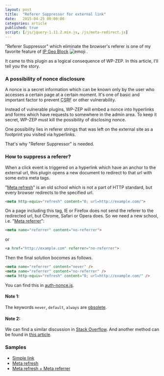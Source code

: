 ```yaml
---
layout: post
title:  "Referer Suppressor for external link"
date:   2015-04-25 00:00:00
categories: article
published: true
script: [/js/jquery-1.11.2.min.js, /js/meta-redirect.js]
---
```


"Referer Suppressor" which eliminate the browser's referer is one of my 
favorite feature of [IP Geo Block][IP-Geo-Block] <span class="emoji">
![emoji](https://assets-cdn.github.com/images/icons/emoji/unicode/1f604.png)
</span>.

It came to this plugin as a logical consequence of WP-ZEP. In this article, 
I'll tell you the story.

<!--more-->

### A possibility of nonce disclosure ###

A nonce is a secret information which can be known only by the user who 
accesses a certain page at a certain moment. It's one of basic and important 
factor to prevent <abbr title="Cross Site Request Forgeries">CSRF</abbr> or 
other vulnerability.

Instead of vulnerable plugins, WP-ZEP will embed a nonce into hyperlinks and 
forms which have requests to somewhere in the admin area. To keep it secret, 
WP-ZEP must kill the possibility of disclosing nonce.

One possibility lies in referer strings that was left on the external site as 
a footprint you visited via hyperlinks.

That's why "Referer Suppressor" is needed.

### How to suppress a referer? ###

When a click event is triggered on a hyperlink which have an anchor to the 
external url, this plugin opens a new document to redirect to that url with 
some extra meta tags.

"[Meta refresh][meta-refresh]" is an old school which is not a part of HTTP 
standard, but every browser redirects to the specified url.

```html
<meta http-equiv="refresh" content="0; url=http://example.com/">
```

On a page including this tag, IE or Firefox does not send the referer to the 
redirected url, but Chrome, Safari or Opera does. So we need a new school, 
i.e. "[Meta referrer][meta-referrer]":

```html
<meta name="referrer" content="no-referrer">
```

or

```html
<a href="http://example.com" referrer="no-referrer">
```

Then the final solution bocomes as follows.

```html
<meta name="referrer" content="never" />
<meta name="referrer" content="no-referrer" />
<meta http-equiv="refresh" content="0; url=http://example.com/" />
```

You can find this in [auth-nonce.js][auth-nonce-js].

#### Note 1: ####

The keywords `never`, `default`, `always` are [obsolete][WHATWG-Wiki].

#### Note 2: ####

We can find a similar discussion in [Stack Overflow][stackoverflow].
And another method can be found in [this article][coderwall].

### Samples ###

- <a href="http://tokkono.cute.coocan.jp/demo/libs/referer.php" target="_blank">Simple link</a>
- <a href="http://tokkono.cute.coocan.jp/demo/libs/referer.php" data-meta-referrer="false">Meta refresh</a>
- <a href="http://tokkono.cute.coocan.jp/demo/libs/referer.php" data-meta-referrer="true">Meta refresh + Meta referrer</a>

[IP-Geo-Block]:  https://wordpress.org/plugins/ip-geo-block/ "WordPress &#8250; IP Geo Block &laquo; WordPress Plugins"
[meta-refresh]:  http://en.wikipedia.org/wiki/Meta_refresh "Meta refresh - Wikipedia, the free encyclopedia"
[meta-referrer]: http://w3c.github.io/webappsec/specs/referrer-policy/#referrer-policy-delivery-meta "Referrer Policy - W3C Editor's Draft"
[WHATWG-Wiki]:   https://wiki.whatwg.org/wiki/Meta_referrer "Meta referrer - WHATWG Wiki"
[auth-nonce-js]: https://github.com/tokkonopapa/WordPress-IP-Geo-Block/blob/master/ip-geo-block/admin/js/auth-nonce.js "WordPress-IP-Geo-Block/auth-nonce.js at master - tokkonopapa/WordPress-IP-Geo-Block - GitHub"
[stackoverflow]: http://stackoverflow.com/questions/2985579/does-http-equiv-refresh-keep-referrer-info-and-metadata "html - Does http-equiv=&quot;refresh&quot; keep referrer info and metadata? - Stack Overflow"
[coderwall]:     https://coderwall.com/p/7a09ja/no-referer-after-redirect-solved "No referer after redirect (Solved)"
[sample-link]:   http://tokkono.cute.coocan.jp/demo/libs/referer.php
